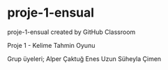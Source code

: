# proje-1-ensual
proje-1-ensual created by GitHub Classroom

Proje 1 - Kelime Tahmin Oyunu

Grup üyeleri;
Alper Çaktuğ
Enes Uzun
Süheyla Çimen
